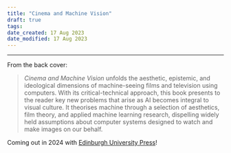 ```yaml
---
title: "Cinema and Machine Vision"
draft: true
tags:
date_created: 17 Aug 2023
date_modified: 17 Aug 2023
---
```

---

From the back cover:

>_Cinema and Machine Vision_ unfolds the aesthetic, epistemic, and ideological dimensions of machine-seeing films and television using computers. With its critical-technical approach, this book presents to the reader key new problems that arise as AI becomes integral to visual culture. It theorises machine through a selection of aesthetics, film theory, and applied machine learning research, dispelling widely held assumptions about computer systems designed to watch and make images on our behalf. 

Coming out in 2024 with [Edinburgh University Press](https://edinburghuniversitypress.com/)!
